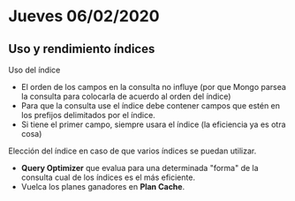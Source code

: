 # Jueves 06/02/2020

## Uso y rendimiento índices 

Uso del índice

* El orden de los campos en la consulta no influye (por que Mongo parsea la consulta para colocarla de acuerdo al orden del índice)
* Para que la consulta use el índice debe contener campos que estén en los prefijos delimitados por el índice.
* Si tiene el primer campo, siempre usara el índice (la eficiencia ya es otra cosa)

Elección del índice en caso de que varios índices se puedan utilizar.

* **Query Optimizer** que evalua para una determinada "forma" de la consulta cual de los índices es el más eficiente.
* Vuelca los planes ganadores en **Plan Cache**.








